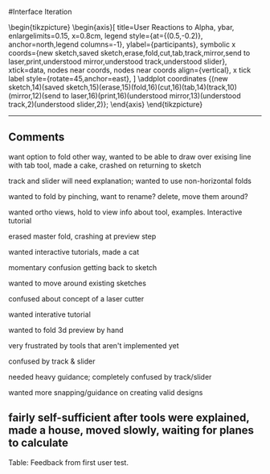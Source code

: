 #Interface Iteration

\begin{tikzpicture}
  \begin{axis}[
    title=User Reactions to Alpha,
    ybar,
    enlargelimits=0.15,
    x=0.8cm,
    legend style={at={(0.5,-0.2)},
      anchor=north,legend columns=-1},
    ylabel={participants},
    symbolic x coords={new sketch,saved sketch,erase,fold,cut,tab,track,mirror,send to laser,print,understood mirror,understood track,understood slider},
    xtick=data,
    nodes near coords, 
	nodes near coords align={vertical},
    x tick label style={rotate=45,anchor=east},
    ]
    \addplot coordinates {(new sketch,14)(saved sketch,15)(erase,15)(fold,16)(cut,16)(tab,14)(track,10)(mirror,12)(send to laser,16)(print,16)(understood mirror,13)(understood track,2)(understood slider,2)};
  \end{axis}
\end{tikzpicture}



-------------------------------------------------------------
Comments
-------------------------------------------------------------
want option to fold other way, wanted to be able to draw over exising line with tab tool, made a cake, crashed on returning to sketch

track and slider will need explanation; wanted to use non-horizontal folds

wanted to fold by pinching, want to rename? delete, move them around?

wanted ortho views, hold to view info about tool, examples.  Interactive tutorial

erased master fold, crashing at preview step

wanted interactive tutorials, made a cat

momentary confusion getting back to sketch

wanted to move around existing sketches

confused about concept of a laser cutter

wanted interative tutorial

wanted to fold 3d preview by hand

very frustrated by tools that aren't implemented yet

confused by track & slider

needed heavy guidance; completely confused by track/slider

wanted more snapping/guidance on creating valid designs

fairly self-sufficient after tools were explained, made a house, moved slowly, waiting for planes to calculate
-------------------------------------------------------------
Table:  Feedback from first user test.
